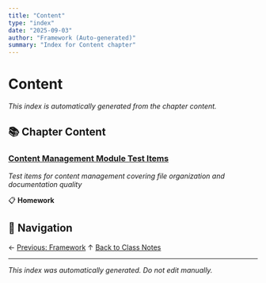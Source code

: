 ```yaml
---
title: "Content"
type: "index"
date: "2025-09-03"
author: "Framework (Auto-generated)"
summary: "Index for Content chapter"
---
```


# Content

*This index is automatically generated from the chapter content.*

## 📚 Chapter Content

### [Content Management Module Test Items](01_content_test_items.md)
*Test items for content management covering file organization and documentation quality*

📋 **Homework**

## 🧭 Navigation

← [Previous: Framework](../02_framework/00_index.md)
↑ [Back to Class Notes](../00_master_index.md)

---

*This index was automatically generated. Do not edit manually.*